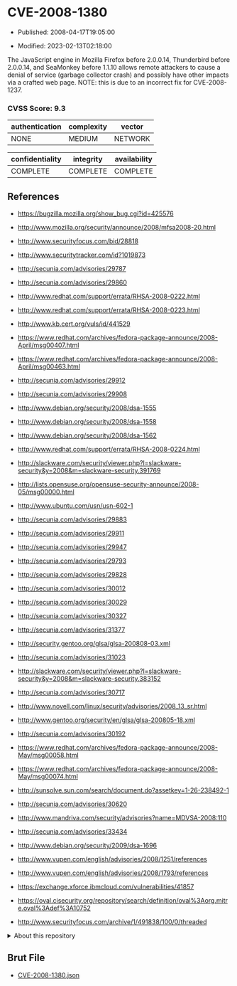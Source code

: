 # CVE-2008-1380

- Published: 2008-04-17T19:05:00

- Modified: 2023-02-13T02:18:00

The JavaScript engine in Mozilla Firefox before 2.0.0.14, Thunderbird before 2.0.0.14, and SeaMonkey before 1.1.10 allows remote attackers to cause a denial of service (garbage collector crash) and possibly have other impacts via a crafted web page. NOTE: this is due to an incorrect fix for CVE-2008-1237.

### CVSS Score: **9.3**

| authentication | complexity | vector |
| --- | --- | --- |
| NONE | MEDIUM | NETWORK |

| confidentiality | integrity | availability |
| --- | --- | --- |
| COMPLETE | COMPLETE | COMPLETE |

## References

* https://bugzilla.mozilla.org/show_bug.cgi?id=425576

* http://www.mozilla.org/security/announce/2008/mfsa2008-20.html

* http://www.securityfocus.com/bid/28818

* http://www.securitytracker.com/id?1019873

* http://secunia.com/advisories/29787

* http://secunia.com/advisories/29860

* http://www.redhat.com/support/errata/RHSA-2008-0222.html

* http://www.redhat.com/support/errata/RHSA-2008-0223.html

* http://www.kb.cert.org/vuls/id/441529

* https://www.redhat.com/archives/fedora-package-announce/2008-April/msg00407.html

* https://www.redhat.com/archives/fedora-package-announce/2008-April/msg00463.html

* http://secunia.com/advisories/29912

* http://secunia.com/advisories/29908

* http://www.debian.org/security/2008/dsa-1555

* http://www.debian.org/security/2008/dsa-1558

* http://www.debian.org/security/2008/dsa-1562

* http://www.redhat.com/support/errata/RHSA-2008-0224.html

* http://slackware.com/security/viewer.php?l=slackware-security&y=2008&m=slackware-security.391769

* http://lists.opensuse.org/opensuse-security-announce/2008-05/msg00000.html

* http://www.ubuntu.com/usn/usn-602-1

* http://secunia.com/advisories/29883

* http://secunia.com/advisories/29911

* http://secunia.com/advisories/29947

* http://secunia.com/advisories/29793

* http://secunia.com/advisories/29828

* http://secunia.com/advisories/30012

* http://secunia.com/advisories/30029

* http://secunia.com/advisories/30327

* http://secunia.com/advisories/31377

* http://security.gentoo.org/glsa/glsa-200808-03.xml

* http://secunia.com/advisories/31023

* http://slackware.com/security/viewer.php?l=slackware-security&y=2008&m=slackware-security.383152

* http://secunia.com/advisories/30717

* http://www.novell.com/linux/security/advisories/2008_13_sr.html

* http://www.gentoo.org/security/en/glsa/glsa-200805-18.xml

* http://secunia.com/advisories/30192

* https://www.redhat.com/archives/fedora-package-announce/2008-May/msg00058.html

* https://www.redhat.com/archives/fedora-package-announce/2008-May/msg00074.html

* http://sunsolve.sun.com/search/document.do?assetkey=1-26-238492-1

* http://secunia.com/advisories/30620

* http://www.mandriva.com/security/advisories?name=MDVSA-2008:110

* http://secunia.com/advisories/33434

* http://www.debian.org/security/2009/dsa-1696

* http://www.vupen.com/english/advisories/2008/1251/references

* http://www.vupen.com/english/advisories/2008/1793/references

* https://exchange.xforce.ibmcloud.com/vulnerabilities/41857

* https://oval.cisecurity.org/repository/search/definition/oval%3Aorg.mitre.oval%3Adef%3A10752

* http://www.securityfocus.com/archive/1/491838/100/0/threaded

<details>
<summary>About this repository</summary> 

  This repository is part of the project [Live Hack CVE](https://github.com/Live-Hack-CVE). Main website can be found [www.live-hack.org](https://www.live-hack.org) 
  
  Made by [Sn0wAlice](https://github.com/Sn0wAlice) for the people that care about security and need to have a feed of the latest CVEs. Hope you enjoy it, don't forget to star the repo and follow me on [Twitter](https://twitter.com/Sn0wAlice) and [Github](https://github.com/Sn0wAlice). And that is my [personnal website](https://www.alice-snow.me/)

  - [Home Page](https://github.com/Live-Hack-CVE)
  - [Framework](https://github.com/Live-Hack-CVE/cve-framework)
  - [CVE database](https://github.com/Live-Hack-CVE/full_database)
  - [Changelog](https://github.com/Live-Hack-CVE/Changelog)
</details>

## Brut File

* [CVE-2008-1380.json](https://raw.githubusercontent.com/Live-Hack-CVE/full_database/main/cves/2008/CVE-2008-1380.json)

